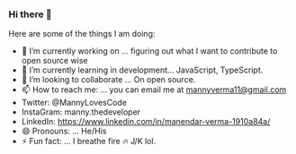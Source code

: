 ### Hi there 👋



Here are some of the things I am doing:

- 🔭 I’m currently working on ... figuring out what I want to contribute to open source wise
- 🌱 I’m currently learning in development... JavaScript, TypeScript.
- 👯 I’m looking to collaborate ... On open source.
- 📫 How to reach me: ... you can email me at mannyverma11@gmail.com 
- Twitter: @MannyLovesCode
- InstaGram: manny.thedeveloper
- LinkedIn: https://www.linkedin.com/in/manendar-verma-1910a84a/
- 😄 Pronouns: ... He/His
- ⚡ Fun fact: ... I breathe fire :fire: J/K lol.
